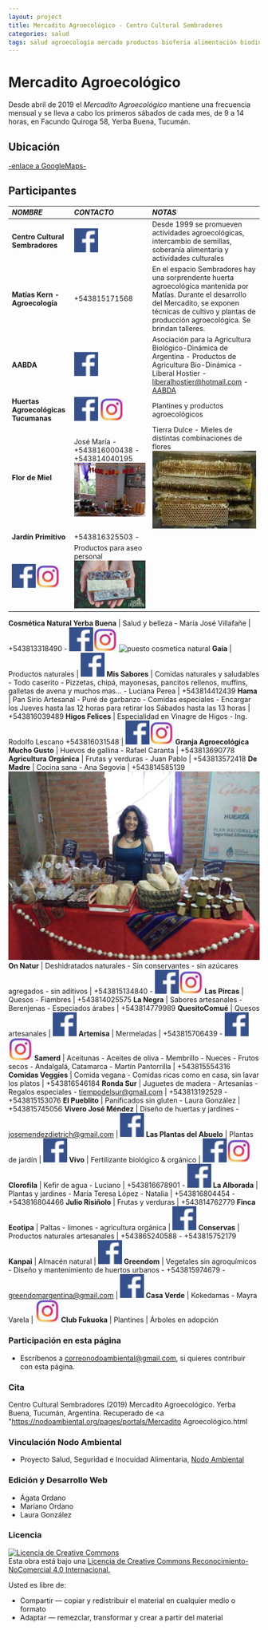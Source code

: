 ```yaml
---
layout: project
title: Mercadito Agroecológico - Centro Cultural Sembradores
categories: salud
tags: salud agroecología mercado productos bioferia alimentación biodinámica agricultura verduras frutas comida orgánico vegano celíaquía artesanal 
---
```


# Mercadito Agroecológico

Desde abril de 2019 el *Mercadito Agroecológico* mantiene una frecuencia mensual y se lleva a cabo los primeros sábados de cada mes, de 9 a 14 horas, en Facundo Quiroga 58, Yerba Buena, Tucumán.

## Ubicación
<a href="https://www.google.com.ar/maps/place/Club+Cultural+Sembradores/@-26.8130156,-65.3028702,18z/data=!4m5!3m4!1s0x942242dc1da8b8cd:0xa8eb11d8f8dc31b8!8m2!3d-26.8124236!4d-65.3044657"> -enlace a GoogleMaps- </a>

## Participantes

*NOMBRE* | *CONTACTO* | *NOTAS*   
:---------- | :---------- | :---------- 
**Centro Cultural Sembradores** | <a href="https://www.facebook.com/Sembradores-294718317398299/">![facebook](/assets/images/facebook.png)</a> | Desde 1999 se promueven actividades agroecológicas, intercambio de semillas, soberanía alimentaria y actividades culturales  
**Matías Kern - Agroecología** | +543815171568 | En el espacio Sembradores hay una sorprendente huerta agroecológica mantenida por Matías. Durante el desarrollo del Mercadito, se exponen técnicas de cultivo y plantas de producción agroecológica. Se brindan talleres.  
**AABDA** | <a href="https://www.facebook.com/AABDA.com.ar/?__tn__=kCH-R&eid=ARDEQbZI3CUgTjNPtyNDBnPKd8SfEi1_9Obyywx9PHFEXhH4cExCSfkotqD_OskM9qkVE-cbi0eiH7iz&hc_ref=ARQJDg6OZAbKde7sv1Y5Dvpzax54x11c9IMj154PyWlHjewPE71wxTnsNfocEcvXghM&fref=nf&__xts__[0]=68.ARCGi2TvY70VbO0HLTt_hcz-vOast48TVkeqkV8txeU6U8gVvzwvGOUy0V9JvB47KIzX8D-J_8sHa9S2JUvfyULbqD3z2VAf6KdsAMo0wXsm1N_C_hWil6hbro1hQ9JhtMOTY9K5TEq3MoV4C41C_0BI8hZsguO-V-UQPmRML37EZpuppHgxQk65rRBi4LxbBFMKs8kKfRZtwbclAPH4mhHukM3CuRPVwMEb-Ue7THeRd0f5aPBBDDzhC1sDWR6z2fxuX2s_Adu1NIR32Ks6MBGBCLaFMmJL5Amt2tbwwgyHh3nVipxNOvEurvOzJ1g5u0bPulEBXWTR8nOiOh_hHEeMCuQROoyjYOLurQ204brdAWDhbFcExeeU2PNdrRZFi4W2BvWPg5Zxv4xvcs6Vz2680taK9fPrQ8Min2jyqWmdB18RHl-ScKKC_Uf4Y-gj-uxWMgLTK33fm4JTeeEXBTqeUmHezK800hPiOIk8Me7lVyVn_h9W8CE3">![facebook](/assets/images/facebook.png)</a> | Asociación para la Agricultura Biológico-Dinámica de Argentina - Productos de Agricultura Bio-Dinámica - Liberal Hostier - liberalhostier@hotmail.com - <a href="http://aabda.com.ar/">AABDA</a> 
**Huertas Agroecológicas Tucumanas** | <a href="https://www.facebook.com/hagroecotuc">![facebook](/assets/images/facebook.png)</a> <a href="https://www.instagram.com/p/B6s18-bpNEH/?igshid=p7p1obq9h90i">![instagram](/assets/images/instagram.png)</a> | Plantines y productos agroecológicos  
**Flor de Miel** | José María - +543816000438 - +543814040195 ![puesto flor de miel](/assets/images/portales/puestomiel2.jpg) | Tierra Dulce - Mieles de distintas combinaciones de flores ![puesto flor de miel](/assets/images/portales/puestomiel-panal.rotated.jpg) 
**Jardín Primitivo** | +543816325503 -
<a href="https://www.facebook.com/Jardin-Primitivo-629459064103465/">![facebook](/assets/images/facebook.png)</a><a href="https://www.instagram.com/jardinprimitivo6/">![instagram](/assets/images/instagram.png)</a> | Productos para aseo personal ![jp](/assets/images/jardinprimitivo-barra.jpg)

**Cosmética Natural Yerba Buena** | Salud y belleza - María José Villafañe | +543813318490 - 
<a href="https://www.facebook.com/mariajose.villafane?fref=search&__tn__=%2Cd%2CP-R&eid=ARBUGXZBxx2w3Aa7YfYRQsf2lQghkxggqrsKdB8dnH3bRcukA_DxIsuM9j6yfT5hetzAxXu9bm174OBb">![facebook](/assets/images/facebook.png)</a><a href="https://www.instagram.com/cosmetica_natural_yb/">![instagram](/assets/images/instagram.png)</a>
![puesto cosmetica natural](/assets/images/portales/cosmeticanatura.jpg)
**Gaia** | Productos naturales | 
<a href="https://www.facebook.com/gaiatucuman/">![facebook](/assets/images/facebook.png)</a>
**Mis Sabores** | Comidas naturales y saludables - Todo caserito - Pizzetas, chipá, mayonesas, pancitos rellenos, muffins, galletas de avena y muchos mas... - Luciana Perea | +543814412439 
**Hama** | Pan Sirio Artesanal - Puré de garbanzo - Comidas especiales - Encargar los Jueves hasta las 12 horas para retirar los Sábados hasta las 13 horas | +543816039489
**Higos Felices** | Especialidad en Vinagre de Higos - Ing. Rodolfo Lescano +543816031548 | <a href="http://higosfelices.blogspot.com/"> <a href="https://www.facebook.com/higosfelices/">![facebook](/assets/images/facebook.png)</a><a href="https://www.instagram.com/higosfelices/">![instagram](/assets/images/instagram.png)</a>
**Granja Agroecológica Mucho Gusto** | Huevos de gallina - Rafael Caranta | +543813690778
**Agricultura Orgánica** | Frutas y verduras - Juan Pablo | +543813572418
**De Madre** | Cocina sana - Ana Segovia | +543814585139
![puesto de Madre](/assets/images/portales/deMadre.jpg)
**On Natur** | Deshidratados naturales - Sin conservantes - sin azúcares agregados - sin aditivos | +543815134840 - 
<a href="https://www.facebook.com/OnNatur2019/">![facebook](/assets/images/facebook.png)</a><a href="https://www.instagram.com/onnatur_snack/">![instagram](/assets/images/instagram.png)</a>
**Las Pircas** | Quesos - Fiambres | +543814025575
**La Negra** | Sabores artesanales - Berenjenas - Especiados árabes | +543814779989
**QuesitoComué** | Quesos artesanales | 
<a href="https://www.facebook.com/Quesito-Comu%C3%A9-403314730480844/?__tn__=%2Cd%2CP-R&eid=ARBauQJBN-tYxxJ0BlsLELxNrTfXSCGtBhFA69IovPErVUz5Dm0aEoYDS9aYPpMQYcgl08ooWuMj-dVQ">![facebook](/assets/images/facebook.png)</a>
**Artemisa** | Mermeladas | +543815706439 - 
<a href="https://www.facebook.com/Artemisatiendaconsciente/">![facebook](/assets/images/facebook.png)</a><a href="https://www.instagram.com/artemisatiendaconsciente/">![instagram](/assets/images/instagram.png)</a>
**Samerd** | Aceitunas - Aceites de oliva - Membrillo - Nueces - Frutos secos - Andalgalá, Catamarca - Martín Pantorrilla | +543815554316
**Comidas Veggies** | Comida vegana - Comidas ricas como en casa, sin lavar los platos | +543816546184
**Ronda Sur** | Juguetes de madera - Artesanías - Regalos especiales - tiempodelsur@gmail.com | +543813192529 - +543815153076
**El Pueblito** | Panificados sin gluten - Laura González | +543815745056
**Vivero José Méndez** | Diseño de huertas y jardines - josemendezdietrich@gmail.com |
<a href="https://www.facebook.com/viverojosemendez.dietrich">![facebook](/assets/images/facebook.png)</a>
**Las Plantas del Abuelo** | Plantas de jardín | 
<a href="https://www.facebook.com/Las-Plantas-del-Abuelo-2024635344231753/">![facebook](/assets/images/facebook.png)</a>
**Vivo** | Fertilizante biológico & orgánico | 
<a href="https://www.facebook.com/vivofertilizante/">![facebook](/assets/images/facebook.png)</a><a href="https://www.instagram.com/vivo_fertilizante/">![instagram](/assets/images/instagram.png)</a>
**Clorofila** | Kefir de agua - Luciano | +543816678901 - 
<a href="https://www.facebook.com/lasangreverde/">![facebook](/assets/images/facebook.png)</a>
**La Alborada** | Plantas y jardines - María Teresa López - Natalia | +543816804454 - +543816804466
**Julio Risiñolo** | Frutas y verduras | +543814762779
**Finca Ecotipa** | Paltas - limones - agricultura orgánica | 
<a href="https://www.facebook.com/fincaecotipa/">![facebook](/assets/images/facebook.png)</a>
**Conservas** | Productos naturales artesanales | +543865240588 - +543815752179
**Kanpai** | Almacén natural |
<a href="https://www.facebook.com/Kanpaialmacennatural/?ref=timeline_chaining">![facebook](/assets/images/facebook.png)</a>
**Greendom** | Vegetales sin agroquímicos - Diseño y mantenimiento de huertos urbanos - +543815974679 - greendomargentina@gmail.com | <a href="https://www.facebook.com/greendomargentina/">![facebook](/assets/images/facebook.png)</a>
**Casa Verde** | Kokedamas - Mayra Varela | <a href="https://www.instagram.com/casaverde_by_mv?igshid=tybqj60ykc1t">![instagram](/assets/images/instagram.png)</a>
**Club Fukuoka** | Plantines | Árboles en adopción

### Participación en esta página
- Escríbenos a correonodoambiental@gmail.com, si quieres contribuir con esta página.

### Cita
Centro Cultural Sembradores (2019) Mercadito Agroecológico. Yerba Buena, Tucumán, Argentina. Recuperado de <a "https://nodoambiental.org/pages/portals/Mercadito Agroecológico.html</a>

### Vinculación Nodo Ambiental
- Proyecto Salud, Seguridad e Inocuidad Alimentaria, <a href="https://nodoambiental.org">Nodo Ambiental</a>

### Edición y Desarrollo Web
- Ágata Ordano
- Mariano Ordano
- Laura González

### Licencia
<a rel="license" href="http://creativecommons.org/licenses/by-nc/4.0/"><img alt="Licencia de Creative Commons" style="border-width:0" src="https://licensebuttons.net/l/by-nc/4.0/88x31.png" /></a><br />Esta obra está bajo una <a rel="license" href="https://creativecommons.org/licenses/by-nc/4.0/deed.es_ES">Licencia de Creative Commons Reconocimiento-NoComercial 4.0 Internacional.</a>

Usted es libre de:
+ Compartir — copiar y redistribuir el material en cualquier medio o formato
+ Adaptar — remezclar, transformar y crear a partir del material




